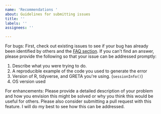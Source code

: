```yaml
---
name: 'Recommendations '
about: Guidelines for submitting issues
title: ''
labels: ''
assignees: ''

---
```


For bugs: 
First, check out existing issues to see if your bug has already been identified by others and the [FAQ section](https://github.com/ytakemon/GRETA/wiki/Frequently-Asked-Questions). If you can't find an answer, please provide the following so that your issue can be addressed promptly:
1) Describe what you were trying to do. 
2) A reproducible example of the code you used to generate the error
3) Version of R, tidyverse, and GRETA you're using. (`sessionInfo()`)
4) OS version used

For enhancements:
Please provide a detailed description of your problem and how you envision this might be solved or why you think this would be useful for others. Please also consider submitting a pull request with this feature. I will do my best to see how this can be addressed.
